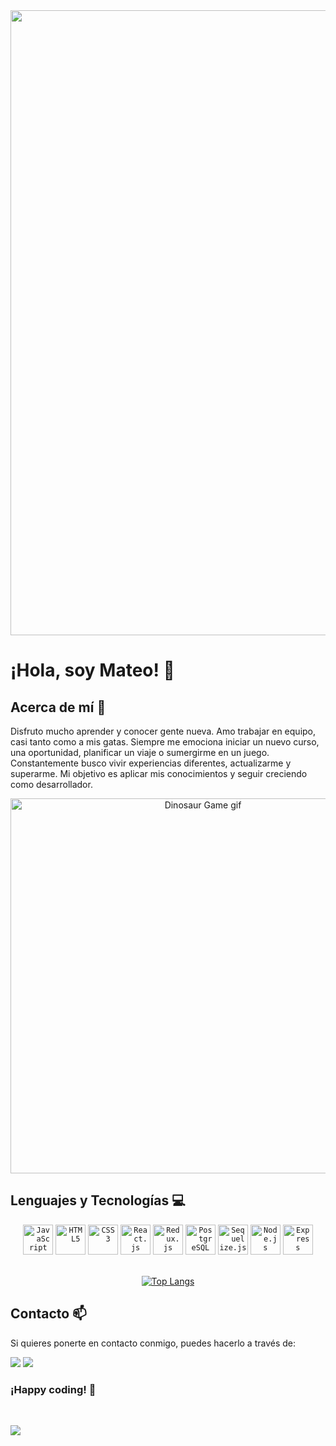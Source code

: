 <div align="center">
    <img width="1000" src="https://c4.wallpaperflare.com/wallpaper/868/284/966/landscape-mountains-sunset-snow-wallpaper-preview.jpg"/>
</div>

# ¡Hola, soy Mateo! 👋

## Acerca de mí 🚀

Disfruto mucho aprender y conocer gente nueva. Amo trabajar en equipo, casi tanto como a mis gatas. Siempre me emociona iniciar un nuevo curso, una oportunidad, planificar un viaje o sumergirme en un juego. Constantemente busco vivir experiencias diferentes, actualizarme y superarme. Mi objetivo es aplicar mis conocimientos y seguir creciendo como desarrollador. 

<p align="center">
    <img width="600" src="https://storage.googleapis.com/gweb-uniblog-publish-prod/original_images/Dino_non-birthday_version.gif" alt="Dinosaur Game gif">
</p>

## Lenguajes y Tecnologías 💻

<div align="center">
    <code><img width="48" height="48" src="https://cdn.jsdelivr.net/gh/devicons/devicon/icons/javascript/javascript-original.svg" alt="JavaScript" /></code>
    <code><img width="48" height="48" src="https://cdn.jsdelivr.net/gh/devicons/devicon/icons/html5/html5-original.svg" alt="HTML5" /></code>
    <code><img width="48" height="48" src="https://cdn.jsdelivr.net/gh/devicons/devicon/icons/css3/css3-original.svg" alt="CSS3" /></code>
    <code><img width="48" height="48" src="https://cdn.jsdelivr.net/gh/devicons/devicon/icons/react/react-original.svg" alt="React.js" /></code>
    <code><img width="48" height="48" src="https://cdn.jsdelivr.net/gh/devicons/devicon/icons/redux/redux-original.svg" alt="Redux.js" /></code>
    <code><img width="48" height="48" src="https://cdn.jsdelivr.net/gh/devicons/devicon/icons/postgresql/postgresql-original.svg" alt="PostgreSQL" /></code>
    <code><img width="48" height="48" src="https://cdn.jsdelivr.net/gh/devicons/devicon/icons/sequelize/sequelize-original.svg" alt="Sequelize.js" /></code>
    <code><img width="48" height="48" src="https://cdn.jsdelivr.net/gh/devicons/devicon/icons/nodejs/nodejs-original.svg" alt="Node.js" /></code>
    <code><img width="48" height="48" src="https://cdn.jsdelivr.net/gh/devicons/devicon/icons/express/express-original-wordmark.svg" alt="Express" /></code>
</div>

<br/>

<div align="center">

[![Top Langs](https://github-readme-stats.vercel.app/api/top-langs/?username=Argiiasd)](https://github.com/Argiiasd/github-readme-stats)

</div>

## Contacto 📫

Si quieres ponerte en contacto conmigo, puedes hacerlo a través de:

[<img src="https://img.shields.io/badge/LinkedIn-0077B5?style=for-the-badge&logo=linkedin&logoColor=white">](https://www.linkedin.com/in/mateo-jeremias-pg/)
[<img src="https://img.shields.io/badge/Gmail-D14836?style=for-the-badge&logo=gmail&logoColor=white">](mailto:mateo.p.giacosa@gmail.com)

### ¡Happy coding! 🚀
<br/>

[![](https://komarev.com/ghpvc/?username=Argiiasd&color=000000)](https://github.com/Argiiasd?tab=repositories)